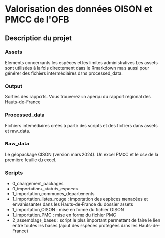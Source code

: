 # Valorisation des données OISON et PMCC de l'OFB
## Description du projet
### Assets
Elements concernants les espèces et les limites administratives
Les assets sont utilisées à la fois directement dans le Rmarkdown mais aussi pour générer des fichiers intermédiaires dans processed_data.
### Output
Sorties des rapports. Vous trouverez un aperçu du rapport régional des Hauts-de-France.
### Processed_data
Fichiers intémédiaires créés à partir des scripts et des fichiers dans assets et raw_data.
### Raw_data
Le géopackage OISON (version mars 2024). Un excel PMCC et le csv de la première feuille du excel.
### Scripts
- 0_chargement_packages
- 0_importations_statuts_especes
- 1_importation_communes_departements
- 1_importation_listes_rouge : importation des espèces menacées et envahissantes dans les Hauts-de-France du dossier assets
- 1_importation_OISON : mise en forme du fichier OISON
- 1_importation_PMC : mise en forme du fichier PMC
- 2_assemblage_bases : script le plus important permettant de faire le lien entre toutes les bases (ajout des espèces protégées dans les Hauts-de-France)
